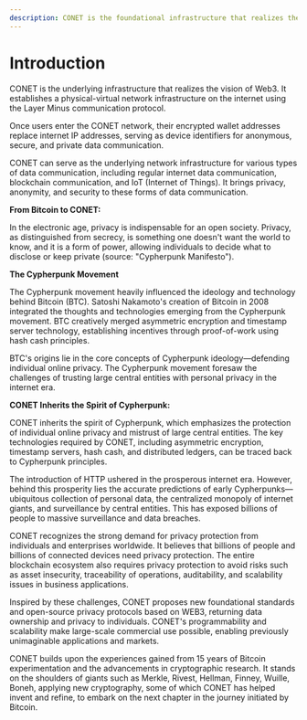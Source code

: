 ```yaml
---
description: CONET is the foundational infrastructure that realizes the vision of Web3.
---
```


# Introduction

CONET is the underlying infrastructure that realizes the vision of Web3. It establishes a physical-virtual network infrastructure on the internet using the Layer Minus communication protocol.

Once users enter the CONET network, their encrypted wallet addresses replace internet IP addresses, serving as device identifiers for anonymous, secure, and private data communication.

CONET can serve as the underlying network infrastructure for various types of data communication, including regular internet data communication, blockchain communication, and IoT (Internet of Things). It brings privacy, anonymity, and security to these forms of data communication.

**From Bitcoin to CONET:**&#x20;

In the electronic age, privacy is indispensable for an open society. Privacy, as distinguished from secrecy, is something one doesn't want the world to know, and it is a form of power, allowing individuals to decide what to disclose or keep private (source: "Cypherpunk Manifesto").

**The Cypherpunk Movement**

The Cypherpunk movement heavily influenced the ideology and technology behind Bitcoin (BTC). Satoshi Nakamoto's creation of Bitcoin in 2008 integrated the thoughts and technologies emerging from the Cypherpunk movement. BTC creatively merged asymmetric encryption and timestamp server technology, establishing incentives through proof-of-work using hash cash principles.

BTC's origins lie in the core concepts of Cypherpunk ideology—defending individual online privacy. The Cypherpunk movement foresaw the challenges of trusting large central entities with personal privacy in the internet era.

**CONET Inherits the Spirit of Cypherpunk:**

CONET inherits the spirit of Cypherpunk, which emphasizes the protection of individual online privacy and mistrust of large central entities. The key technologies required by CONET, including asymmetric encryption, timestamp servers, hash cash, and distributed ledgers, can be traced back to Cypherpunk principles.

The introduction of HTTP ushered in the prosperous internet era. However, behind this prosperity lies the accurate predictions of early Cypherpunks—ubiquitous collection of personal data, the centralized monopoly of internet giants, and surveillance by central entities. This has exposed billions of people to massive surveillance and data breaches.

CONET recognizes the strong demand for privacy protection from individuals and enterprises worldwide. It believes that billions of people and billions of connected devices need privacy protection. The entire blockchain ecosystem also requires privacy protection to avoid risks such as asset insecurity, traceability of operations, auditability, and scalability issues in business applications.

Inspired by these challenges, CONET proposes new foundational standards and open-source privacy protocols based on WEB3, returning data ownership and privacy to individuals. CONET's programmability and scalability make large-scale commercial use possible, enabling previously unimaginable applications and markets.

CONET builds upon the experiences gained from 15 years of Bitcoin experimentation and the advancements in cryptographic research. It stands on the shoulders of giants such as Merkle, Rivest, Hellman, Finney, Wuille, Boneh, applying new cryptography, some of which CONET has helped invent and refine, to embark on the next chapter in the journey initiated by Bitcoin.
